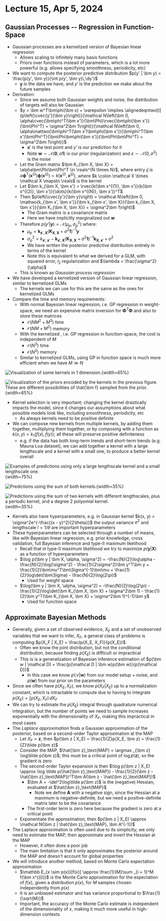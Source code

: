 # Lecture 15, Apr 5, 2024

## Gaussian Processes -- Regression in Function-Space

* Gaussian processes are a kernelized version of Bayesian linear regression
	* Allows scaling to infinitely many basis functions
	* Priors over functions instead of parameters, which is a lot more powerful (e.g. allows specifying smoothness, periodicity, etc)
* We want to compute the posterior predictive distribution $p(y' | \bm y) = \frac{p(y', \bm y)}{\int p(y', \bm y)\,\dy'}$
	* $\bm y$ is the data we have, and $y'$ is the prediction we make about the future samples
* Derivation:
	* Since we assume both Gaussian weights and noise, the distribution of targets will also be Gaussian
	* $y = \bm w^T\bm\phi(\bm x) + \varepsilon \implies \alignedeqntwo[t]{p\left(\cvec{y'}{\bm y}\right)}{\mathcal N\left(\bm 0, \alpha\cvec{\bm\phi^T(\bm x')}{\bm\Phi}\rvec{\bm\phi(\bm x')}{\bm\Phi^T} + \sigma^2\bm 1\right)}{\mathcal N\left(\bm 0, \alpha\mattwo{\bm\phi^T(\bm x')\bm\phi(\bm x')}{\bm\phi^T(\bm x')\bm\Phi^T}{\bm\Phi\bm\phi(\bm x')}{\bm\Phi\bm\Phi^T} + \sigma^2\bm 1\right)}$
		* $\bm x'$ is the test point and $y'$ is our prediction for it
		* Note $\bm w \sim \mathcal N(\bm 0, \alpha\bm 1)$ is our prior (regularization) and $\varepsilon \sim \mathcal N(0, \sigma^2)$ is the noise
	* Let the Gram matrix $\bm K_{\bm X, \bm X} = \alpha\bm\Phi\bm\Phi^T \in \reals^{N \times N}$, where entry $ij$ is $\alpha\bm\phi^T(\bm x^{(i)})\bm\phi(\bm x^{(j)}) = k(\bm x^{(i)}, \bm x^{(j)})$, where $k \colon \mathcal X \times \mathcal X \mapsto \reals$ is the kernel
	* Let $\bm k_{\bm X, \bm x'} = \rvec{k(\bm x^{(1)}, \bm x')}{k(\bm x^{(2)}, \bm x')}{\dots}{k(\bm x^{(N)}, \bm x')}^T$
	* Then $p\left(\cvec{y'}{\bm y}\right) = \mathcal N\left(\bm 0, \mattwo{k_{\bm x', \bm x'}}{\bm k_{\bm x', \bm X}}{\bm k_{\bm X, \bm x'}}{\bm K_{\bm X, \bm X}} + \sigma^2\bm 1\right)$
		* The Gram matrix is a covariance matrix
		* Here we have implicitly marginalized out $\bm w$
	* Therefore $p(y' | \bm y) = \mathcal N(\mu _p, \sigma _p^2)$ where:
		* $\mu _p = \bm k_{\bm x', \bm X}(\bm K_{\bm X, \bm X} + \sigma^2\bm 1)^{-1}\bm y$
		* $\sigma _p^2 = k_{\bm x', \bm x'} - \bm k_{\bm x', \bm X}(\bm K_{\bm X, \bm X} + \sigma^2\bm 1)^{-1}\bm k_{\bm X, \bm x'} + \sigma^2$
		* We have written the posterior predictive distribution entirely in terms of the kernel
		* Note this is equivalent to what we derived for a GLM, with squared error, $l_2$ regularization and $\lambda = \frac{\sigma^2}{\alpha}$
	* This is known as *Gaussian process regression*
* We have developed a kernelized version of Gaussian linear regression, similar to kernelized GLMs
	* The kernels we can use for this are the same as the ones for kernelized GLMs
* Compare the time and memory requirements:
	* With normal Bayesian linear regression, i.e. GP regression in weight-space, we need an expensive matrix inversion for $\bm\Phi^T\bm\Phi$ and also to store these matrices
		* $\mathcal O(NM^2 + M^3)$ time
		* $\mathcal O(NM + M^2)$ memory
	* With the kernelized , i.e. GP regression in function-space, the cost is independent of $M$
		* $\mathcal O(N^3)$ time
		* $\mathcal O(N^2)$ memory
	* Similar to kernelized GLMs, using GP in function space is much more efficient when we have $M \gg N$

![Visualization of some kernels in 1 dimension.](./imgs/lec15_1.png){width=65%}

![Visualization of the priors encoded by the kernels in the previous figure. These are different possibilities of $\hat{\bm f}$ sampled from the prior.](./imgs/lec15_2.png){width=65%}

* Kernel selection is very important; changing the kernel drastically impacts the model, since it changes our assumptions about what possible models look like, including smoothness, periodicity, etc
	* As always kernels need to be positive definite
* We can compose new kernels from multiple kernels, by adding them together, multiplying them together, or by composing with a function as $k(x, y) = k_1(f(x), f(y))$; all these will preserve positive definiteness
	* e.g. if the data has both long-term trends and short-term trends (e.g. Mauna Loa dataset), we can add together a kernel with a large lengthscale and a kernel with a small one, to produce a better kernel overall

![Examples of predictions using only a large lengthscale kernel and a small lengthscale one.](./imgs/lec15_3.png){width=75%}

![Predictions using the sum of both kernels.](./imgs/lec15_4.png){width=35%}

![Predictions using the sum of two kernels with different lengthscales, plus a periodic kernel, and a degree 2 polyomial kernel.](./imgs/lec15_5.png){width=35%}

* Kernels also have hyperparameters, e.g. in Gaussian kernel $k(x, y) = \sigma^2e^{-\frac{(x - y)^2}{2\theta}}$ the output variance $\sigma^2$ and lengthscale $l = 1/\theta$ are important hyperparameters
* These hyperparameters can be selected through a number of means, like with Bayesian linear regression, e.g. prior knowledge, cross validation, full Bayesian inference and type-II maximum likelihood
	* Recall that in type-II maximum likelihood we try to maximize $p(\bm y | \bm X)$ as a function of hyperparameters
	* $\log p(\bm y | \bm X, \alpha, \sigma^2) = -\frac{N}{2}\log\alpha - \frac{N}{2}\log(\sigma^2) - \frac{1}{2\sigma^2}\bm y^T\bm y + \frac{1}{2}\bm\mu^T\bm\Sigma^{-1}\bm\mu + \frac{1}{2}\log\det(\bm\Sigma) - \frac{N}{2}\log(2\pi)$
		* Used for weight space
	* $\log(\bm y | \bm X, \alpha, \sigma^2) = -\frac{N}{2}\log(2\pi) - \frac{1}{2}\log\det(\bm K_{\bm X, \bm X} + \sigma^2\bm 1) - \frac{1}{2}\bm y^T(\bm K_{\bm X, \bm X} + \sigma^2\bm 1)^{-1}\bm y$
		* Used for function space

## Approximate Bayesian Methods

* Generally, given a set of observed evidence, $X_E$ and a set of unobserved variables that we want to infer, $X_F$, a general class of problems is computing $p(X_F | X_E) = \frac{p(X_E, X_F)}{p(X_E)}$
	* Often we know the joint distribution, but not the conditional distribution, because finding $p(X_E)$ is difficult or impractical
	* This is is a generalization of Bayesian inference estimation of $p(\bm w | \mathcal D) = \frac{p(\mathcal D | \bm w)p(\bm w)}{p(\mathcal D)}$
		* In this case we know $p(\mathcal D | \bm w)$ from our model setup + noise, and $p(\bm w)$ from our prior on the parameters
* Since we often have $p(X_E, X_F)$, we know $p(X_F | X_E)$ up to a normalization constant, which is intractable to compute due to having to integrate $p(X_E) = \int p(X_E, X_F)\,\dd X_F$
* We can try to estimate the $p(X_E)$ integral through quadrature numerical integration, but the number of points we need to sample increases exponentially with the dimensionality of $X_F$, making this impractical in most cases
* The *Laplace approximation* finds a Gaussian approximation of the posterior, based on a second-order Taylor approximation at the MAP
	* Let $X_F = \bm z$, then $p(\bm z | X_E) = \frac{1}{Z}p(X_E, \bm z) = \frac{1}{Z}\tilde p(\bm z)$
	* Consider the MAP, $\hat{\bm z}_\text{MAP} = \argmax _{\bm z} \log\tilde p(\bm z)$; this must be a critical point of $\log \tilde p(\bm z)$, so the gradient is zero
	* The second-order Taylor expansion is then $\log p(\bm z | X_E) \approx \log \tilde p(\hat{\bm z}_\text{MAP}) - \frac{1}{2}(\bm z - \hat{\bm z}_\text{MAP})^T\bm A(\bm z - \hat{\bm z}_\text{MAP})$
		* $\bm A = -\del^2\log\tilde p(\bm z)$ is the (negative) Hessian, evaluated at $\hat{\bm z}_\text{MAP}$
			* Note we define $\bm A$ with a negative sign, since the Hessian at a maximum is negative-definite, but we need a positive-definite matrix later to be the covariance
		* The first-order term is zero here because the gradient is zero at a critical point
	* Exponentiate the approximation, then $p(\bm z | X_E) \approx \mathcal N(\bm z | \hat{\bm z}_\text{MAP}, \bm A^{-1})$
* The Laplace approximation is often used due to its simplicity; we only need to estimate the MAP, then approximate and invert the Hessian at the MAP
	* However, it often does a poor job
	* The main limitation is that it only approximates the posterior around the MAP and doesn't account for global properties
* We will introduce another method, based on Monte Carlo expectation approximation
	* $\mathbb E_{x \sim p(x)}[f(x)] \approx \frac{1}{M}\sum _{i = 1}^M f(\bm x^{(i)})$ is the Monte Carlo approximation for the expectation of $f(x)$, given a distribution $p(x)$, for $M$ samples chosen independently from $p(x)$
	* It is an unbiased estimator and has variance proportional to $\frac{1}{\sqrt{M}}$
	* Important, the accuracy of the Monte Carlo estimate is independent of the dimensionality of $x$, making it much more useful in high-dimension contexts

